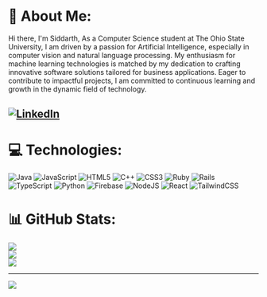 # 💫 About Me:
Hi there, I'm Siddarth, As a Computer Science student at The Ohio State University, I am driven by a passion for Artificial Intelligence, especially in computer vision and natural language processing. My enthusiasm for machine learning technologies is matched by my dedication to crafting innovative software solutions tailored for business applications. Eager to contribute to impactful projects, I am committed to continuous learning and growth in the dynamic field of technology.


## [![LinkedIn](https://img.shields.io/badge/LinkedIn-%230077B5.svg?logo=linkedin&logoColor=white)](https://www.linkedin.com/in/siddarth-tummala-9855b4249/) 

# 💻 Technologies:
![Java](https://img.shields.io/badge/java-%23ED8B00.svg?style=for-the-badge&logo=openjdk&logoColor=white) ![JavaScript](https://img.shields.io/badge/javascript-%23323330.svg?style=for-the-badge&logo=javascript&logoColor=%23F7DF1E) ![HTML5](https://img.shields.io/badge/html5-%23E34F26.svg?style=for-the-badge&logo=html5&logoColor=white) ![C++](https://img.shields.io/badge/c++-%2300599C.svg?style=for-the-badge&logo=c%2B%2B&logoColor=white) ![CSS3](https://img.shields.io/badge/css3-%231572B6.svg?style=for-the-badge&logo=css3&logoColor=white) ![Ruby](https://img.shields.io/badge/ruby-%23CC342D.svg?style=for-the-badge&logo=ruby&logoColor=white) ![Rails](https://img.shields.io/badge/rails-%23CC0000.svg?style=for-the-badge&logo=ruby-on-rails&logoColor=white) ![TypeScript](https://img.shields.io/badge/typescript-%23007ACC.svg?style=for-the-badge&logo=typescript&logoColor=white) ![Python](https://img.shields.io/badge/python-3670A0?style=for-the-badge&logo=python&logoColor=ffdd54) ![Firebase](https://img.shields.io/badge/firebase-%23039BE5.svg?style=for-the-badge&logo=firebase) ![NodeJS](https://img.shields.io/badge/node.js-6DA55F?style=for-the-badge&logo=node.js&logoColor=white) ![React](https://img.shields.io/badge/react-%2320232a.svg?style=for-the-badge&logo=react&logoColor=%2361DAFB) ![TailwindCSS](https://img.shields.io/badge/tailwindcss-%2338B2AC.svg?style=for-the-badge&logo=tailwind-css&logoColor=white)

# 📊 GitHub Stats:
![](https://github-readme-stats.vercel.app/api?username=23stummala&theme=blue-green&hide_border=false&include_all_commits=false&count_private=false)<br/>
![](https://github-readme-streak-stats.herokuapp.com/?user=akuppa9&theme=blue-green&hide_border=false)<br/>
![](https://github-readme-stats.vercel.app/api/top-langs/?username=akuppa9&theme=blue-green&hide_border=false&include_all_commits=false&count_private=false&layout=compact)

---
[![](https://visitcount.itsvg.in/api?id=23stummala&icon=0&color=1)](https://visitcount.itsvg.in)
